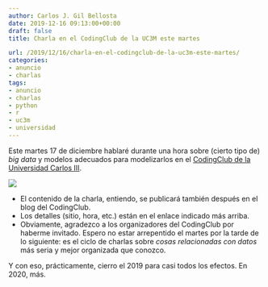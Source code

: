 ```yaml
---
author: Carlos J. Gil Bellosta
date: 2019-12-16 09:13:00+00:00
draft: false
title: Charla en el CodingClub de la UC3M este martes

url: /2019/12/16/charla-en-el-codingclub-de-la-uc3m-este-martes/
categories:
- anuncio
- charlas
tags:
- anuncio
- charlas
- python
- r
- uc3m
- universidad
---
```


Este martes 17 de diciembre hablaré durante una hora sobre (cierto tipo de) _big data_ y modelos adecuados para modelizarlos en el [CodingClub de la Universidad Carlos III](https://codingclubuc3m.rbind.io/).

![](/wp-uploads/2019/12/anuncio_charla_coding_club_uc3m.png#center)

* El contenido de la charla, entiendo, se publicará también después en el blog del CodingClub.
* Los detalles (sitio, hora, etc.) están en el enlace indicado más arriba.
* Obviamente, agradezco a los organizadores del CodingClub por haberme invitado. Espero no estar arrepentido el martes por la tarde de lo siguiente: es el ciclo de charlas sobre _cosas relacionadas con datos_ más seria y mejor organizada que conozco.

Y con eso, prácticamente, cierro el 2019 para casi todos los efectos. En 2020, más.




